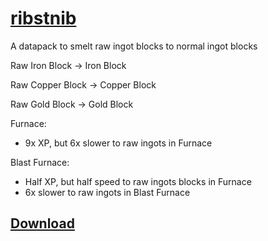 # [ribstnib](https://github.com/SanCraftDev/ribstnib)
A datapack to smelt raw ingot blocks to normal ingot blocks

Raw Iron Block -> Iron Block

Raw Copper Block -> Copper Block

Raw Gold Block -> Gold Block

Furnace:
- 9x XP, but 6x slower to raw ingots in Furnace

Blast Furnace:
- Half XP, but half speed to raw ingots blocks in Furnace
- 6x slower to raw ingots in Blast Furnace

## [Download](https://github.com/SanCraftDev/ribstnib/releases/latest/download/ribstnib.zip)
